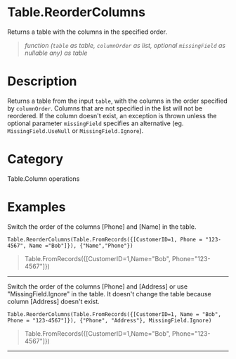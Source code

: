 # Table.ReorderColumns
Returns a table with the columns in the specified order.
> _function (<code>table</code> as table, <code>columnOrder</code> as list, optional <code>missingField</code> as nullable any) as table_

# Description 
Returns a table from the input <code>table</code>, with the columns in the order specified by <code>columnOrder</code>. Columns that are not specified in the list will not be reordered.
     If the column doesn't exist, an exception is thrown unless the optional parameter <code>missingField</code> specifies an alternative (eg. <code>MissingField.UseNull</code> or <code>MissingField.Ignore</code>).
# Category 
Table.Column operations
# Examples 
Switch the order of the columns [Phone] and [Name] in the table.
```
Table.ReorderColumns(Table.FromRecords({[CustomerID=1, Phone = "123-4567", Name ="Bob"]}), {"Name","Phone"})
```
> Table.FromRecords({[CustomerID=1,Name="Bob", Phone="123-4567"]})
***
Switch the order of the columns [Phone] and [Address] or use "MissingField.Ignore" in the table. It doesn't change the table because column [Address] doesn't exist.
```
Table.ReorderColumns(Table.FromRecords({[CustomerID=1, Name = "Bob", Phone = "123-4567"]}), {"Phone", "Address"}, MissingField.Ignore)
```
> Table.FromRecords({[CustomerID=1,Name="Bob", Phone="123-4567"]})
***

